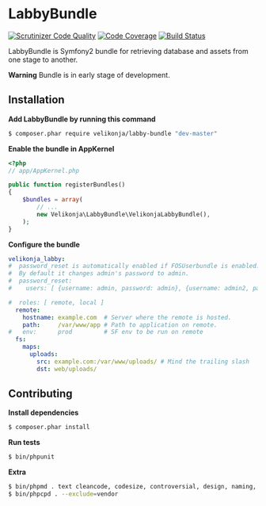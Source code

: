 # LabbyBundle

[![Scrutinizer Code Quality](https://scrutinizer-ci.com/g/matejvelikonja/LabbyBundle/badges/quality-score.png?b=master)](https://scrutinizer-ci.com/g/matejvelikonja/LabbyBundle/?branch=master)
[![Code Coverage](https://scrutinizer-ci.com/g/matejvelikonja/LabbyBundle/badges/coverage.png?b=master)](https://scrutinizer-ci.com/g/matejvelikonja/LabbyBundle/?branch=master)
[![Build Status](https://travis-ci.org/matejvelikonja/LabbyBundle.svg?branch=master)](https://travis-ci.org/matejvelikonja/LabbyBundle)

LabbyBundle is Symfony2 bundle for retrieving database and assets from one stage to another.

**Warning** Bundle is in early stage of development.

## Installation

**Add LabbyBundle by running this command**

```bash
$ composer.phar require velikonja/labby-bundle "dev-master"
```

**Enable the bundle in AppKernel**

```php
<?php
// app/AppKernel.php

public function registerBundles()
{
    $bundles = array(
        // ...
        new Velikonja\LabbyBundle\VelikonjaLabbyBundle(),
    );
}
```

**Configure the bundle**

```yml
velikonja_labby:
#  password_reset is automatically enabled if FOSUserbundle is enabled.
#  By default it changes admin's password to admin. 
#  password_reset:
#    users: [ {username: admin, password: admin}, {username: admin2, password: admin2} ]

#  roles: [ remote, local ]
  remote:
    hostname: example.com  # Server where the remote is hosted. 
    path:     /var/www/app # Path to application on remote.
#   env:      prod         # SF env to be run on remote
  fs:
    maps:
      uploads:
        src: example.com:/var/www/uploads/ # Mind the trailing slash
        dst: web/uploads/
```

## Contributing

**Install dependencies**

```bash
$ composer.phar install
```

**Run tests**

```bash
$ bin/phpunit
```

**Extra**

```bash
$ bin/phpmd . text cleancode, codesize, controversial, design, naming, unusedcode --exclude vendor/
$ bin/phpcpd . --exclude=vendor
```
